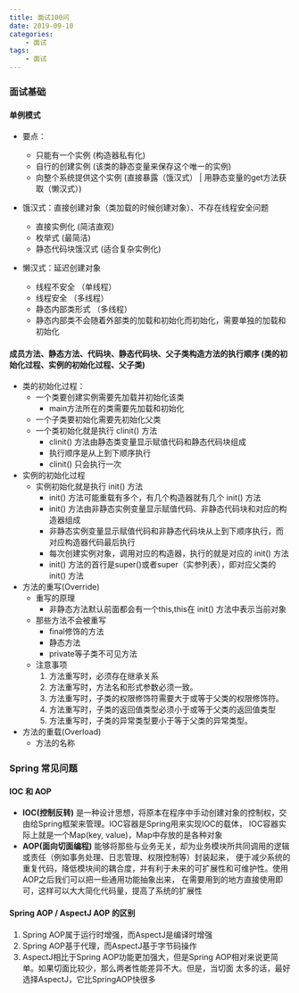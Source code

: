 ```yaml
---
title: 面试100问
date: 2019-09-10
categories:
    - 面试
tags:
    - 面试
---
```


### 面试基础

#### 单例模式

* 要点：
  * 只能有一个实例 (构造器私有化)
  * 自行的创建实例 (该类的静态变量来保存这个唯一的实例)
  * 向整个系统提供这个实例  (直接暴露（饿汉式） | 用静态变量的get方法获取（懒汉式）)

* 饿汉式：直接创建对象（类加载的时候创建对象）、不存在线程安全问题
  * 直接实例化  (简洁直观)
  * 枚举式  (最简洁)
  * 静态代码块饿汉式 (适合复杂实例化)

* 懒汉式：延迟创建对象
  * 线程不安全  （单线程）
  * 线程安全  （多线程）
  * 静态内部类形式  （多线程）
  * 静态内部类不会随着外部类的加载和初始化而初始化，需要单独的加载和初始化

#### 成员方法、静态方法、代码块、静态代码块、父子类构造方法的执行顺序 (类的初始化过程、实例的初始化过程、父子类)

* 类的初始化过程：
  * 一个类要创建实例需要先加载并初始化该类
    * main方法所在的类需要先加载和初始化
  * 一个子类要初始化需要先初始化父类
  * 一个类初始化就是执行 clinit() 方法
    * clinit() 方法由静态类变量显示赋值代码和静态代码块组成
    * 执行顺序是从上到下顺序执行
    * clinit() 只会执行一次
* 实例的初始化过程
  * 实例初始化就是执行 init() 方法
    * init() 方法可能重载有多个，有几个构造器就有几个 init() 方法
    * init() 方法由非静态实例变量显示赋值代码、非静态代码块和对应的构造器组成
    * 非静态实例变量显示赋值代码和非静态代码块从上到下顺序执行，而对应构造器代码最后执行
    * 每次创建实例对象，调用对应的构造器，执行的就是对应的 init() 方法
    * init() 方法的首行是super()或者super（实参列表），即对应父类的 init() 方法
* 方法的重写(Override)
  * 重写的原理
    * 非静态方法默认前面都会有一个this,this在 init() 方法中表示当前对象
  * 那些方法不会被重写
    * final修饰的方法
    * 静态方法
    * private等子类不可见方法
  * 注意事项
    1. 方法重写时，必须存在继承关系
    2. 方法重写时，方法名和形式参数必须一致。
    3. 方法重写时，子类的权限修饰符需要大于或等于父类的权限修饰符。
    4. 方法重写时，子类的返回值类型必须小于或等于父类的返回值类型
    5. 方法重写时，子类的异常类型要小于等于父类的异常类型。
* 方法的重载(Overload)
  * 方法的名称

### Spring 常见问题

#### IOC 和 AOP

* **IOC(控制反转)** 是一种设计思想，将原本在程序中手动创建对象的控制权，交由给Spring框架来管理。IOC容器是Spring用来实现IOC的载体，
IOC容器实际上就是一个Map(key, value)，Map中存放的是各种对象
* **AOP(面向切面编程)** 能够将那些与业务无关，却为业务模块所共同调用的逻辑或责任（例如事务处理、日志管理、权限控制等）封装起来，
便于减少系统的重复代码，降低模块间的耦合度，并有利于未来的可扩展性和可维护性。使用AOP之后我们可以把一些通用功能抽象出来，
在需要用到的地方直接使用即可，这样可以大大简化代码量，提高了系统的扩展性

#### Spring AOP / AspectJ AOP 的区别

1. Spring AOP属于运行时增强，而AspectJ是编译时增强
2. Spring AOP基于代理，而AspectJ基于字节码操作
3. AspectJ相比于Spring AOP功能更加强大，但是Spring AOP相对来说更简单。如果切面比较少，那么两者性能差异不大。但是，当切面
太多的话，最好选择AspectJ，它比SpringAOP快很多
